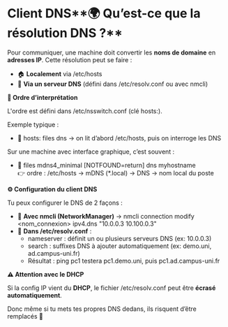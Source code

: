 # Client DNS**🌍 Qu’est-ce que la résolution DNS ?**

Pour communiquer, une machine doit convertir les **noms de domaine** en **adresses IP**. Cette résolution peut se faire :

- 🏠 **Localement** via /etc/hosts
- 📡 **Via un serveur DNS** (défini dans /etc/resolv.conf ou avec nmcli)



**🧠 Ordre d’interprétation**

L'ordre est défini dans /etc/nsswitch.conf (clé hosts:).

Exemple typique :

- 🔎 hosts: files dns → on lit d’abord /etc/hosts, puis on interroge les DNS

Sur une machine avec interface graphique, c’est souvent :

- 🧾 files mdns4_minimal [NOTFOUND=return] dns myhostname  
  👉 ordre : /etc/hosts → mDNS (*.local) → DNS → nom local du poste



**⚙️ Configuration du client DNS**

Tu peux configurer le DNS de 2 façons :

- 🧰 **Avec nmcli (NetworkManager)** → nmcli connection modify <nom_connexion> ipv4.dns "10.0.0.3 10.100.0.3"
- 🧾 **Dans /etc/resolv.conf** :
  - nameserver : définit un ou plusieurs serveurs DNS (ex: 10.0.0.3)
  - search : suffixes DNS à ajouter automatiquement (ex: demo.uni, ad.campus-uni.fr)
  - Résultat : ping pc1 testera pc1.demo.uni, puis pc1.ad.campus-uni.fr



**⚠️ Attention avec le DHCP**

Si la config IP vient du **DHCP**, le fichier /etc/resolv.conf peut être **écrasé automatiquement**.

Donc même si tu mets tes propres DNS dedans, ils risquent d’être remplacés 😬
